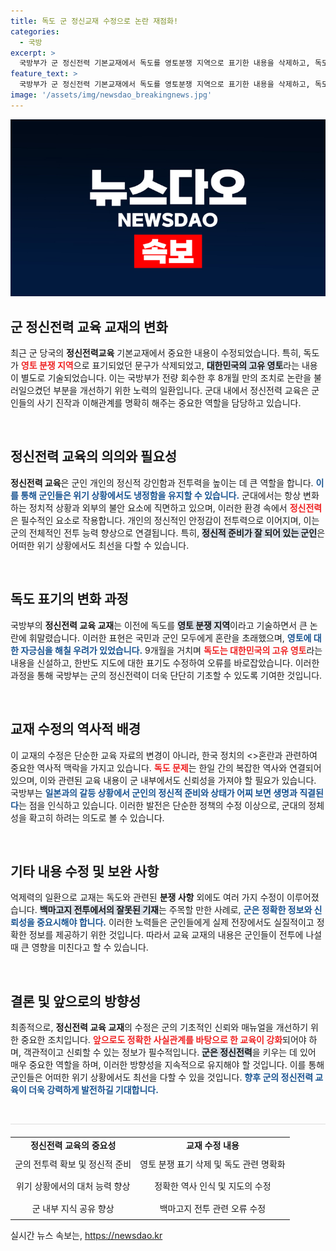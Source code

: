 ```yaml
---
title: 독도 군 정신교재 수정으로 논란 재점화!
categories:
  - 국방
excerpt: >
  국방부가 군 정신전력 기본교재에서 독도를 영토분쟁 지역으로 표기한 내용을 삭제하고, 독도는 대한민국의 고유 영토라는 명확한 입장을 추가했습니다. 8개월간의 논란 끝에 수정된 교재는 군 당국의 확고한 입장을 강조하고 있습니다.
feature_text: >
  국방부가 군 정신전력 기본교재에서 독도를 영토분쟁 지역으로 표기한 내용을 삭제하고, 독도는 대한민국의 고유 영토라는 명확한 입장을 추가했습니다. 8개월간의 논란 끝에 수정된 교재는 군 당국의 확고한 입장을 강조하고 있습니다.
image: '/assets/img/newsdao_breakingnews.jpg'
---
```


<p><img src="/assets/img/newsdao_breakingnews.jpg" alt="pcversion 속보" /></p>

<h2 data-ke-size="size26">군 정신전력 교육 교재의 변화</h2>

<p data-ke-size="size16">최근 군 당국의 <b>정신전력교육</b> 기본교재에서 중요한 내용이 수정되었습니다. 특히, 독도가 <b><span style="color: #ee2323;">영토 분쟁 지역</span></b>으로 표기되었던 문구가 삭제되었고, <b><span style="background-color: #21538527;">대한민국의 고유 영토</span></b>라는 내용이 별도로 기술되었습니다. 이는 국방부가 전량 회수한 후 8개월 만의 조치로 논란을 불러일으켰던 부분을 개선하기 위한 노력의 일환입니다. 군대 내에서 정신전력 교육은 군인들의 사기 진작과 이해관계를 명확히 해주는 중요한 역할을 담당하고 있습니다.</p>

<p data-ke-size="size16">&nbsp;</p>

<h2 data-ke-size="size26">정신전력 교육의 의의와 필요성</h2>

<p data-ke-size="size16"><b>정신전력 교육</b>은 군인 개인의 정신적 강인함과 전투력을 높이는 데 큰 역할을 합니다. <b><span style="color: #1a5490;">이를 통해 군인들은 위기 상황에서도 냉정함을 유지할 수 있습니다.</span></b> 군대에서는 항상 변화하는 정치적 상황과 외부의 불안 요소에 직면하고 있으며, 이러한 환경 속에서 <b><span style="color: #ee2323;">정신전력</span></b>은 필수적인 요소로 작용합니다. 개인의 정신적인 안정감이 전투력으로 이어지며, 이는 군의 전체적인 전투 능력 향상으로 연결됩니다. 특히, <b><span style="background-color: #21538527;">정신적 준비가 잘 되어 있는 군인</span></b>은 어떠한 위기 상황에서도 최선을 다할 수 있습니다.</p>

<p data-ke-size="size16">&nbsp;</p>

<h2 data-ke-size="size26">독도 표기의 변화 과정</h2>

<p data-ke-size="size16">국방부의 <b>정신전력 교육 교재</b>는 이전에 독도를 <b><span style="background-color: #21538527;">영토 분쟁 지역</span></b>이라고 기술하면서 큰 논란에 휘말렸습니다. 이러한 표현은 국민과 군인 모두에게 혼란을 초래했으며, <b><span style="color: #1a5490;">영토에 대한 자긍심을 해칠 우려가 있었습니다.</span></b> 9개월을 거치며 <b><span style="color: #ee2323;">독도는 대한민국의 고유 영토</span></b>라는 내용을 신설하고, 한반도 지도에 대한 표기도 수정하여 오류를 바로잡았습니다. 이러한 과정을 통해 국방부는 군의 정신전력이 더욱 단단히 기초할 수 있도록 기여한 것입니다.</p>

<p data-ke-size="size16">&nbsp;</p>

<h2 data-ke-size="size26">교재 수정의 역사적 배경</h2>

<p data-ke-size="size16">이 교재의 수정은 단순한 교육 자료의 변경이 아니라, 한국 정치의 <>혼란과 관련하여 중요한 역사적 맥락을 가지고 있습니다. <b><span style="color: #ee2323;">독도 문제</span></b>는 한일 간의 복잡한 역사와 연결되어 있으며, 이와 관련된 교육 내용이 군 내부에서도 신뢰성을 가져야 할 필요가 있습니다. 국방부는 <b><span style="color: #1a5490;">일본과의 갈등 상황에서 군인의 정신적 준비와 상태가 어찌 보면 생명과 직결된다</span></b>는 점을 인식하고 있습니다. 이러한 발전은 단순한 정책의 수정 이상으로, 군대의 정체성을 확고히 하려는 의도로 볼 수 있습니다.</p>

<p data-ke-size="size16">&nbsp;</p>

<h2 data-ke-size="size26">기타 내용 수정 및 보완 사항</h2>

<p data-ke-size="size16">억제력의 일환으로 교재는 독도와 관련된 <b>분쟁 사항</b> 외에도 여러 가지 수정이 이루어졌습니다. <b><span style="background-color: #21538527;">백마고지 전투에서의 잘못된 기재</span></b>는 주목할 만한 사례로, <b><span style="color: #1a5490;">군은 정확한 정보와 신뢰성을 중요시해야 합니다.</span></b> 이러한 노력들은 군인들에게 실제 전장에서도 실질적이고 정확한 정보를 제공하기 위한 것입니다. 따라서 교육 교재의 내용은 군인들이 전투에 나설 때 큰 영향을 미친다고 할 수 있습니다.</p>

<p data-ke-size="size16">&nbsp;</p>

<h2 data-ke-size="size26">결론 및 앞으로의 방향성</h2>

<p data-ke-size="size16">최종적으로, <b>정신전력 교육 교재</b>의 수정은 군의 기초적인 신뢰와 매뉴얼을 개선하기 위한 중요한 조치입니다. <b><span style="color: #ee2323;">앞으로도 정확한 사실관계를 바탕으로 한 교육이 강화</span></b>되어야 하며, 객관적이고 신뢰할 수 있는 정보가 필수적입니다. <b><span style="background-color: #21538527;">군은&nbsp;정신전력</span></b>을 키우는 데 있어 매우 중요한 역할을 하며, 이러한 방향성을 지속적으로 유지해야 할 것입니다. 이를 통해 군인들은 어떠한 위기 상황에서도 최선을 다할 수 있을 것입니다. <b><span style="color: #1a5490;">향후 군의 정신전력 교육이 더욱 강력하게 발전하길 기대합니다.</span></b></p>

<p data-ke-size="size16">&nbsp;</p>

<hr style="height: 1px; background-color: #ddd; border: none;"/>

<table style="width: 100%; border-collapse: collapse; margin-top: 20px;">
<tr>
<td style="text-align: center; height: 17px;"><b>정신전력 교육의 중요성</b></td>
<td style="text-align: center; height: 17px;"><b>교재 수정 내용</b></td>
</tr>
<tr>
<td style="height: 30px; text-align: center;">군의 전투력 확보 및 정신적 준비</td>
<td style="height: 30px; text-align: center;">영토 분쟁 표기 삭제 및 독도 관련 명확화</td>
</tr>
<tr>
<td style="height: 30px; text-align: center;">위기 상황에서의 대처 능력 향상</td>
<td style="height: 30px; text-align: center;">정확한 역사 인식 및 지도의 수정</td>
</tr>
<tr>
<td style="height: 30px; text-align: center;">군 내부 지식 공유 향상</td>
<td style="height: 30px; text-align: center;">백마고지 전투 관련 오류 수정</td>
</tr>
</table>
실시간 뉴스 속보는, <a href="https://newsdao.kr" rel="dofollow">https://newsdao.kr</a>


